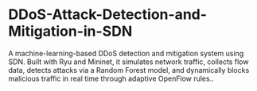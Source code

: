 # DDoS-Attack-Detection-and-Mitigation-in-SDN
A machine-learning-based DDoS detection and mitigation system using SDN. Built with Ryu and Mininet, it simulates network traffic, collects flow data, detects attacks via a Random Forest model, and dynamically blocks malicious traffic in real time through adaptive OpenFlow rules..
